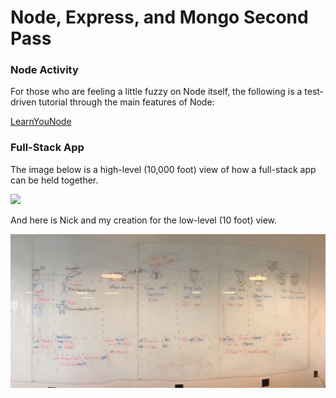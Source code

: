 # Node, Express, and Mongo Second Pass

### Node Activity

For those who are feeling a little fuzzy on Node itself, the following is a test-driven tutorial through the main features of Node:

[LearnYouNode](https://github.com/workshopper/learnyounode)

### Full-Stack App

The image below is a high-level (10,000 foot) view of how a full-stack app can be held together.

![](MEAN_stack.png)

And here is Nick and my creation for the low-level (10 foot) view.

![](fullStack.jpg)
